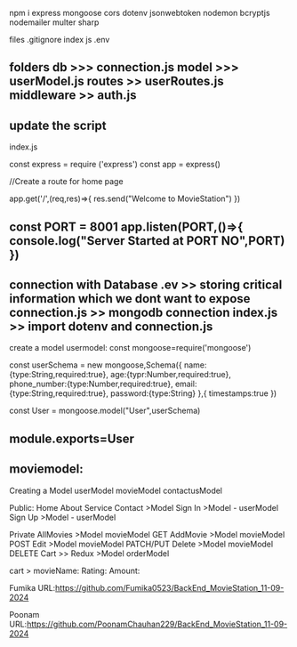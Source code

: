 npm i express mongoose cors dotenv jsonwebtoken nodemon bcryptjs nodemailer multer sharp

files
.gitignore
index js
.env

folders
db >>> connection.js
model >>> userModel.js
routes >> userRoutes.js
middleware >> auth.js
-------
update the script
-----------
index.js

const express = require ('express')
const app = express()

//Create a route for home page

app.get('/',(req,res)=>{
    res.send("Welcome to MovieStation")
})

const PORT = 8001
app.listen(PORT,()=>{
    console.log("Server Started at PORT NO",PORT)
})
-----------------------------
connection with Database
.ev         >> storing critical information which we dont want to expose
connection.js >> mongodb connection
index.js    >> import dotenv and connection.js
-------------------------------------------------------
create a model
usermodel:
const mongoose=require('mongoose')

const userSchema = new mongoose,Schema({
    name:{type:String,required:true},
    age:{typr:Number,required:true},
    phone_number:{type:Number,required:true},
    email:{type:String,required:true},
    password:{type:String}
},{
    timestamps:true
})

const User = mongoose.model("User",userSchema)

module.exports=User
--------------------------------------------
moviemodel:
---------------------------------------------
Creating a Model
userModel
movieModel
contactusModel

Public:
Home
About
Service
Contact     >Model
Sign In     >Model  - userModel
Sign Up     >Model  - userModel

Private
AllMovies   >Model movieModel GET
AddMovie    >Model movieModel POST
Edit        >Model movieModel PATCH/PUT
Delete      >Model movieModel DELETE
Cart >> Redux >Model orderModel

cart >
movieName:
Rating:
Amount:


Fumika 
URL:https://github.com/Fumika0523/BackEnd_MovieStation_11-09-2024

Poonam
URL:https://github.com/PoonamChauhan229/BackEnd_MovieStation_11-09-2024